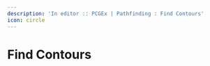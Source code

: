 ```yaml
---
description: 'In editor :: PCGEx | Pathfinding : Find Contours'
icon: circle
---
```


# Find Contours

